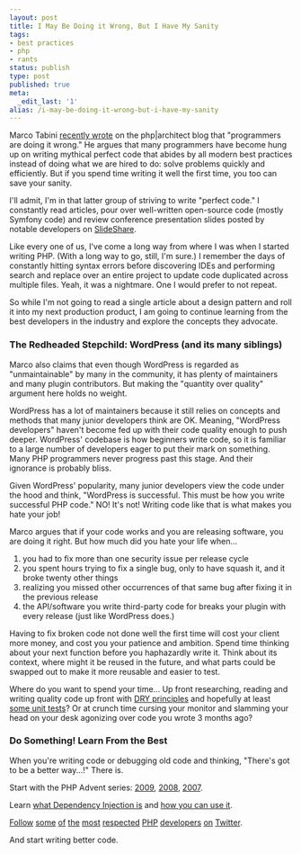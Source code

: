 ```yaml
---
layout: post
title: I May Be Doing it Wrong, But I Have My Sanity
tags:
- best practices
- php
- rants
status: publish
type: post
published: true
meta:
  _edit_last: '1'
alias: /i-may-be-doing-it-wrong-but-i-have-my-sanity
---
```


Marco Tabini [recently wrote](http://www.phparch.com/2010/03/10/programming-youre-doing-it-wrong/) on the php|architect blog that "programmers are doing it wrong." He argues that many programmers have become hung up on writing mythical perfect code that abides by all modern best practices instead of doing what we are hired to do: solve problems quickly and efficiently. But if you spend time writing it well the first time, you too can save your sanity.

I'll admit, I'm in that latter group of striving to write "perfect code." I constantly read articles, pour over well-written open-source code (mostly Symfony code) and review conference presentation slides posted by notable developers on [SlideShare](http://www.slideshare.net/search/slideshow?searchfrom=header&q=PHP).

Like every one of us, I've come a long way from where I was when I started writing PHP. (With a long way to go, still, I'm sure.) I remember the days of constantly hitting syntax errors before discovering IDEs and performing search and replace over an entire project to update code duplicated across multiple files. Yeah, it was a nightmare. One I would prefer to not repeat.

So while I'm not going to read a single article about a design pattern and roll it into my next production product, I am going to continue learning from the best developers in the industry and explore the concepts they advocate.

### The Redheaded Stepchild: WordPress (and its many siblings)

Marco also claims that even though WordPress is regarded as "unmaintainable" by many in the community, it has plenty of maintainers and many plugin contributors. But making the "quantity over quality" argument here holds no weight.

WordPress has a lot of maintainers because it still relies on concepts and methods that many junior developers think are OK. Meaning, "WordPress developers" haven't become fed up with their code quality enough to push deeper. WordPress' codebase is how beginners write code, so it is familiar to a large number of developers eager to put their mark on something. Many PHP programmers never progress past this stage. And their ignorance is probably bliss.

Given WordPress' popularity, many junior developers view the code under the hood and think, "WordPress is successful. This must be how you write successful PHP code." NO! It's not! Writing code like that is what makes you hate your job!

Marco argues that if your code works and you are releasing software, you are doing it right. But how much did you hate your life when&hellip;

1.  you had to fix more than one security issue per release cycle
2.  you spent hours trying to fix a single bug, only to have squash it, and it broke twenty other things
3.  realizing you missed other occurrences of that same bug after fixing it in the previous release
4.  the API/software you write third-party code for breaks your plugin with every release (just like WordPress does.)

Having to fix broken code not done well the first time will cost your client more money, and cost you your patience and ambition. Spend time thinking about your next function before you haphazardly write it. Think about its context, where might it be reused in the future, and what parts could be swapped out to make it more reusable and easier to test.

Where do you want to spend your time&hellip; Up front researching, reading and writing quality code up front with [DRY principles](http://en.wikipedia.org/wiki/Don't_repeat_yourself) and hopefully at least [some unit tests](https://leanpub.com/grumpy-testing)? Or at crunch time cursing your monitor and slamming your head on your desk agonizing over code you wrote 3 months ago?

### Do Something! Learn From the Best

When you're writing code or debugging old code and thinking, "There's got to be a better way...!" There is.

Start with the PHP Advent series: [2009](http://phpadvent.org/2009), [2008](http://phpadvent.org/2008), [2007](http://shiflett.org/blog/2007/dec/php-advent-calendar-2007).

Learn [what Dependency Injection is](http://fabien.potencier.org/article/11/what-is-dependency-injection) and [how you can use it](http://www.slideshare.net/fabpot/dependency-injection-confoo-2010). 

[Follow](http://twitter.com/pmjones) [some](http://twitter.com/shiflett) [of](http://twitter.com/coates) [the](http://twitter.com/derickr) [most](http://twitter.com/s_bergmann) [respected](http://twitter.com/rasmus) [PHP](http://twitter.com/giorgiosironi) [developers](http://twitter.com/jwage) [on](http://twitter.com/phparch) [Twitter](http://twitter.com/fabpot).

And start writing better code.
